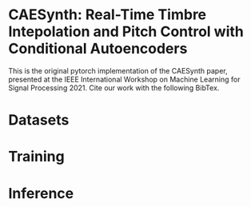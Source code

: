 # CAESynth: Real-Time Timbre Intepolation and Pitch Control with Conditional Autoencoders

This is the original pytorch implementation of the CAESynth paper, presented at the IEEE International Workshop on Machine Learning for Signal Processing 2021. Cite our work with the following BibTex.

# Datasets

# Training

# Inference